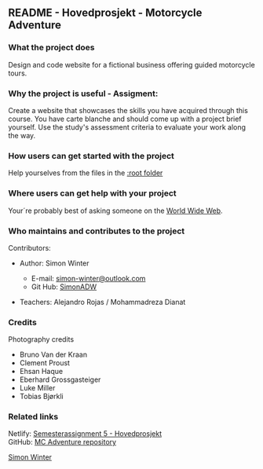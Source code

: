 
## README - Hovedprosjekt -  Motorcycle Adventure


### What the project does  
Design and code website for a fictional business offering guided motorcycle tours.

### Why the project is useful - Assigment:
Create a website that showcases the skills you have acquired through this course. You have carte blanche and should come up with a project brief yourself. Use the study's assessment criteria to evaluate your work along the way.
	
### How users can get started with the project  
Help yourselves from the files in the [:root folder][] 

### Where users can get help with your project  
Your´re probably best of asking someone on the [World Wide Web](www.google.com).

### Who maintains and contributes to the project  
Contributors:  
* Author: Simon Winter
	* E-mail: simon-winter@outlook.com
	* Git Hub: [SimonADW](https://github.com/SimonADW)

* Teachers: Alejandro Rojas / Mohammadreza Dianat

### Credits
Photography credits
* Bruno Van der Kraan
* Clement Proust
* Ehsan Haque
* Eberhard Grossgasteiger
* Luke Miller
* Tobias Bjørkli

### Related links
Netlify: [Semesterassignment 5 - Hovedprosjekt](https://semesterassignment5-simon-winter.netlify.app/)  
GitHub: [MC Adventure repository](https://github.com/SimonADW/231026-mc-adventure)

[Simon Winter](https://github.com/SimonADW)  

[:root folder]: ./